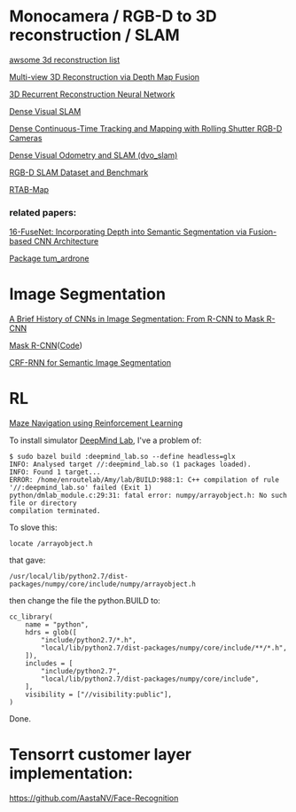 
# Monocamera / RGB-D to 3D reconstruction / SLAM
[awsome 3d reconstruction list](https://github.com/openMVG/awesome_3DReconstruction_list)

[Multi-view 3D Reconstruction via Depth Map Fusion](https://github.com/rogermm14/rec3D)

[3D Recurrent Reconstruction Neural Network](https://github.com/chrischoy/3D-R2N2)

[Dense Visual SLAM](https://vision.in.tum.de/data/software/dvo)

[Dense Continuous-Time Tracking and Mapping with Rolling Shutter RGB-D Cameras](https://vision.in.tum.de/%7ekerl/kerl_etal_iccv2015_webpage/)

[Dense Visual Odometry and SLAM (dvo_slam)](https://github.com/tum-vision/dvo_slam)

[RGB-D SLAM Dataset and Benchmark](https://vision.in.tum.de/data/datasets/rgbd-dataset)

[RTAB-Map](http://introlab.github.io/rtabmap/)

### related papers:
[16-FuseNet: Incorporating Depth into Semantic Segmentation via Fusion-based CNN Architecture](https://github.com/tum-vision/fusenet)

[Package tum_ardrone](https://github.com/tum-vision/tum_ardrone)

# Image Segmentation
[A Brief History of CNNs in Image Segmentation: From R-CNN to Mask R-CNN](https://blog.athelas.com/a-brief-history-of-cnns-in-image-segmentation-from-r-cnn-to-mask-r-cnn-34ea83205de4)

[Mask R-CNN](https://arxiv.org/abs/1703.06870)([Code](https://github.com/CharlesShang/FastMaskRCNN))

[CRF-RNN for Semantic Image Segmentation](https://github.com/torrvision/crfasrnn)


# RL
[Maze Navigation using Reinforcement Learning](https://github.com/tgangwani/GA3C-DeepNavigation)

To install simulator [DeepMind Lab](https://github.com/deepmind/lab/blob/master/docs/build.md), I've a problem of:
```
$ sudo bazel build :deepmind_lab.so --define headless=glx
INFO: Analysed target //:deepmind_lab.so (1 packages loaded).
INFO: Found 1 target...
ERROR: /home/enroutelab/Amy/lab/BUILD:988:1: C++ compilation of rule '//:deepmind_lab.so' failed (Exit 1)
python/dmlab_module.c:29:31: fatal error: numpy/arrayobject.h: No such file or directory
compilation terminated.
```
To slove this:
```
locate /arrayobject.h
```
that gave:
```
/usr/local/lib/python2.7/dist-packages/numpy/core/include/numpy/arrayobject.h
```
then change the file the python.BUILD to:
```
cc_library(
    name = "python",
    hdrs = glob([
        "include/python2.7/*.h",
        "local/lib/python2.7/dist-packages/numpy/core/include/**/*.h",
    ]),
    includes = [
        "include/python2.7",
        "local/lib/python2.7/dist-packages/numpy/core/include",
    ],
    visibility = ["//visibility:public"],
)
```
Done.

# Tensorrt customer layer implementation:
https://github.com/AastaNV/Face-Recognition


